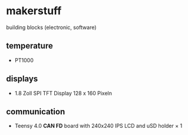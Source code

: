 # makerstuff
building blocks (electronic, software) 

## temperature
* PT1000

## displays
* 1.8 Zoll SPI TFT Display 128 x 160 Pixeln 

## communication
* Teensy 4.0 **CAN FD** board with 240x240 IPS LCD and uSD holder × 1
